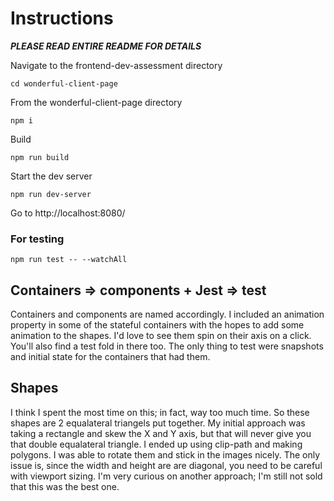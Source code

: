 # Instructions

***PLEASE READ ENTIRE README FOR DETAILS***

Navigate to the frontend-dev-assessment directory
``` 
cd wonderful-client-page 
```

From the wonderful-client-page directory

```
npm i
```

Build

```
npm run build
```

Start the dev server

```
npm run dev-server
```

Go to http://localhost:8080/ 

### For testing

```
npm run test -- --watchAll
```

## Containers => components + Jest => test

Containers and components are named accordingly. I included an animation property in some of the stateful containers with the hopes to add some animation to the shapes. I'd love to see them spin on their axis on a click. You'll also find a test fold in there too. The only thing to test were snapshots and initial state for the containers that had them. 

## Shapes

I think I spent the most time on this; in fact, way too much time. So these shapes are 2 equalateral triangels put together. My initial approach was taking a rectangle and skew the X and Y axis, but that will never give you that double equalateral triangle. I ended up using clip-path and making polygons. I was able to rotate them and stick in the images nicely. The only issue is, since the width and height are are diagonal, you need to be careful with viewport sizing. I'm very curious on another approach; I'm still not sold that this was the best one.
